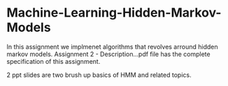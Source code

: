 # Machine-Learning-Hidden-Markov-Models

In this assignment we implmenet algorithms that revolves arround hidden markov models. Assignment 2 - Description...pdf file has the complete specification of this assignment.

2 ppt slides are two brush up basics of HMM and related topics.